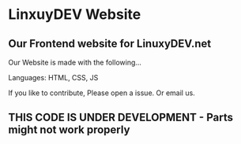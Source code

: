 # LinxuyDEV Website
## Our Frontend website for LinuxyDEV.net

Our Website is made with the following...

Languages: HTML, CSS, JS

If you like to contribute, Please open a issue. Or email us.

## THIS CODE IS UNDER DEVELOPMENT - Parts might not work properly
